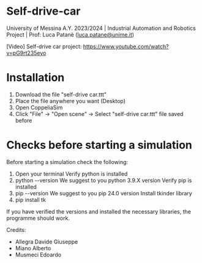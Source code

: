 # Self-drive-car
University of Messina A.Y. 2023/2024 | Industrial Automation and Robotics Project | Prof: Luca Patanè (luca.patane@unime.it)

[Video] Self-drive car project: https://www.youtube.com/watch?v=pG9rt235eyo

# Installation
1. Download the file "self-drive car.ttt"
2. Place the file anywhere you want (Desktop)
3. Open CoppeliaSim
4. Click "File" -> "Open scene" -> Select "self-drive car.ttt" file saved before

# Checks before starting a simulation
Before starting a simulation check the following:
1. Open your terminal
Verify python is installed
2. python --version
We suggest to you python 3.9.X version
Verify pip is installed
3. pip --version
We suggest to you pip 24.0 version
Install tkinder library
4. pip install tk

If you have verified the versions and installed the necessary libraries, the programme should work.

Credits:
- Allegra Davide Giuseppe
- Miano Alberto
- Musmeci Edoardo
